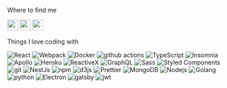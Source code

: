 <p>Where to find me </p>
<a href="https://twitter.com/MahmoudSElGamm3"><img src="https://img.shields.io/badge/twitter-%231DA1F2.svg?&style=flat-square&logo=twitter&logoColor=white" height=25></a>
<a href="https://medium.com/@mahmoudselgammal"><img src="https://img.shields.io/badge/medium-%2312100E.svg?&style=flat-square&logo=medium&logoColor=white" height=25></a>
<a href="https://dev.to/mahmoudelgammal"><img src="https://img.shields.io/badge/DEV.TO-%230A0A0A.svg?&style=flat-square&logo=dev-dot-to&logoColor=white" height=25></a>
</p>
<!-- <p><a href="https://www.mokkapps.de">➡️ Check out my website</a></p> -->
<!--   <a href="https://www.buymeacoffee.com/mokkapps" target="_blank" rel="noreferrer nofollow">
      <img src="https://cdn.buymeacoffee.com/buttons/default-red.png" alt="Buy Me A Coffee" height="40" width="170" >
    </a> -->
<!-- <h2>Latest Blog Posts</h2> -->
<!--   <ul>
    <li><a href=https://www.mokkapps.de/blog/my-top-vue-js-interview-questions/>My Top Vue.js Interview Questions</a></li><li><a href=https://www.mokkapps.de/blog/why-i-picked-vue-js-as-my-freelancer-niche/>Why I Picked Vue.js as My Freelancer Niche</a></li><li><a href=https://www.mokkapps.de/blog/track-twitter-follower-growth-over-time-using-an-serverless-node-js-api-on-aws-amplify/>Track Twitter Follower Growth Over Time Using A Serverless Node.js API on AWS Amplify</a></li><li><a href=https://www.mokkapps.de/blog/use-git-bisect-to-find-the-commit-that-introduced-a-bug/>Use Git Bisect to Find the Commit That Introduced a Bug</a></li><li><a href=https://www.mokkapps.de/blog/my-top-react-interview-questions/>My Top React Interview Questions</a></li>
  </ul> -->
<!-- <p><a href="https://www.mokkapps.de/blog">➡️ More blog posts</a></p>
<h2>Latest Tweets</h2>
<p><a href="https://twitter.com/mokkapps"><img src="https://github-readme-twitter.gazf.vercel.app/api?id=mokkapps&amp;layout=wide" alt="github-readme-twitter"></a></p>
<h2>GitHub Stats</h2>
<p><img src="https://github-readme-stats.vercel.app/api?username=mokkapps&amp;show_icons=true" alt="GitHub Stats"></p> -->

Things I love coding with
<p>
  <img alt="React" src="https://img.shields.io/badge/-React-45b8d8?style=flat-square&logo=react&logoColor=white" />
  <img alt="Webpack" src="https://img.shields.io/badge/-Webpack-8DD6F9?style=flat-square&logo=webpack&logoColor=white" /> 
  <img alt="Docker" src="https://img.shields.io/badge/-Docker-46a2f1?style=flat-square&logo=docker&logoColor=white" />
  <img alt="github actions" src="https://img.shields.io/badge/-Github_Actions-2088FF?style=flat-square&logo=github-actions&logoColor=white" />
  <img alt="TypeScript" src="https://img.shields.io/badge/-TypeScript-007ACC?style=flat-square&logo=typescript&logoColor=white" />
  <img alt="Insomnia" src="https://img.shields.io/badge/-Insomnia-5849BE?style=flat-square&logo=insomnia&logoColor=white" />
  <img alt="Apollo" src="https://img.shields.io/badge/-Apollo%20GraphQL-311C87?style=flat-square&logo=apollo-graphql&logoColor=white" />
  <img alt="Heroku" src="https://img.shields.io/badge/-Heroku-430098?style=flat-squaree&logo=heroku&logoColor=white" />
  <img alt="ReactiveX" src="https://img.shields.io/badge/-RxJs-B7178C?style=flat-square&logo=reactivex&logoColor=white" />
  <img alt="GraphQL" src="https://img.shields.io/badge/-GraphQL-E10098?style=flat-square&logo=graphql&logoColor=white" />
  <img alt="Sass" src="https://img.shields.io/badge/-Sass-CC6699?style=flat-square&logo=sass&logoColor=white" />
  <img alt="Styled Components" src="https://img.shields.io/badge/-Styled_Components-db7092?style=flat-square&logo=styled-components&logoColor=white" />
  <img alt="git" src="https://img.shields.io/badge/-Git-F05032?style=flat-square&logo=git&logoColor=white" />
  <img alt="NestJs" src="https://img.shields.io/badge/-NestJs-ea2845?style=flat-square&logo=nestjs&logoColor=white" />
  <img alt="npm" src="https://img.shields.io/badge/-NPM-CB3837?style=flat-square&logo=npm&logoColor=white" />
  <img alt="d3js" src="https://img.shields.io/badge/-D3.js-F9A03C?style=flat-squaree&logo=d3.js&logoColor=white" />
  <img alt="Prettier" src="https://img.shields.io/badge/-Prettier-F7B93E?style=flat-square&logo=prettier&logoColor=white" />
  <img alt="MongoDB" src="https://img.shields.io/badge/-MongoDB-13aa52?style=flat-square&logo=mongodb&logoColor=white" />
  <img alt="Nodejs" src="https://img.shields.io/badge/node.js-6DA55F?style=flat-square&logo=node.js&logoColor=white" />
  <img alt="Golang" src="https://img.shields.io/badge/go-%2300ADD8.svg?style=flat-square&logo=go&logoColor=white" />
  <img alt="python" src="https://img.shields.io/badge/python-3670A0?style=flat-square&logo=python&logoColor=ffdd54" />
  <img alt="Electron" src="https://img.shields.io/badge/Electron-191970?style=flat-square&logo=Electron&logoColor=white"/>
  <img alt="gatsby" src="https://img.shields.io/badge/Gatsby-%23663399.svg?style=flat-square&logo=gatsby&logoColor=white" />
  <img alt="jwt" src="https://img.shields.io/badge/JWT-black?style=flat-square&logo=JSON%20web%20tokens" />
  <img alt="" src="https://img.shields.io/badge/nestjs-%23E0234E.svg?style=flat-square&logo=nestjs&logoColor=white" />
  <img alt="" src="https://img.shields.io/badge/Next-black?style=flat-square&logo=next.js&logoColor=white" />
  <img alt="" src="https://img.shields.io/badge/threejs-black?style=flat-square&logo=three.js&logoColor=white" />
  <img alt="" src="https://img.shields.io/badge/yarn-%232C8EBB.svg?style=flat-square&logo=yarn&logoColor=white" />
  <img alt="" src="https://img.shields.io/badge/git-%23F05033.svg?style=flat-square&logo=git&logoColor=white" />
  <img alt="" src="https://img.shields.io/badge/AWS-%23FF9900.svg?style=flat-square&logo=amazon-aws&logoColor=white" />
  <img alt="" src="https://img.shields.io/badge/datadog-%23632CA6.svg?style=flat-square&logo=datadog&logoColor=white" />
  <img  alt="" src="https://img.shields.io/badge/netlify-%23000000.svg?style=flat-square&logo=netlify&logoColor=#00C7B7" />
  <img  alt="" src="https://img.shields.io/badge/nginx-%23009639.svg?style=flat-square&logo=nginx&logoColor=white" />
  <img  alt="" src="https://img.shields.io/badge/postgres-%23316192.svg?style=flat-square&logo=postgresql&logoColor=white" />
  <img  alt="" src="https://img.shields.io/badge/redis-%23DD0031.svg?style=flat-square&logo=redis&logoColor=white" />
  <img  alt="" src="https://img.shields.io/badge/-jest-%23C21325?style=flat-square&logo=jest&logoColor=white" />
  <img  alt="" src="https://img.shields.io/badge/-cypress-%23E5E5E5?style=flat-square&logo=cypress&logoColor=058a5e" />
  <img  alt="" src="https://img.shields.io/badge/Linux-FCC624?style=flat-square&logo=linux&logoColor=black" />
  <img alt="" src="https://img.shields.io/badge/docker-%230db7ed.svg?style=flat-square&logo=docker&logoColor=white" />
  <img alt="" src="https://img.shields.io/badge/codecov-%23ff0077.svg?style=flat-square&logo=codecov&logoColor=white" />      
</p>
